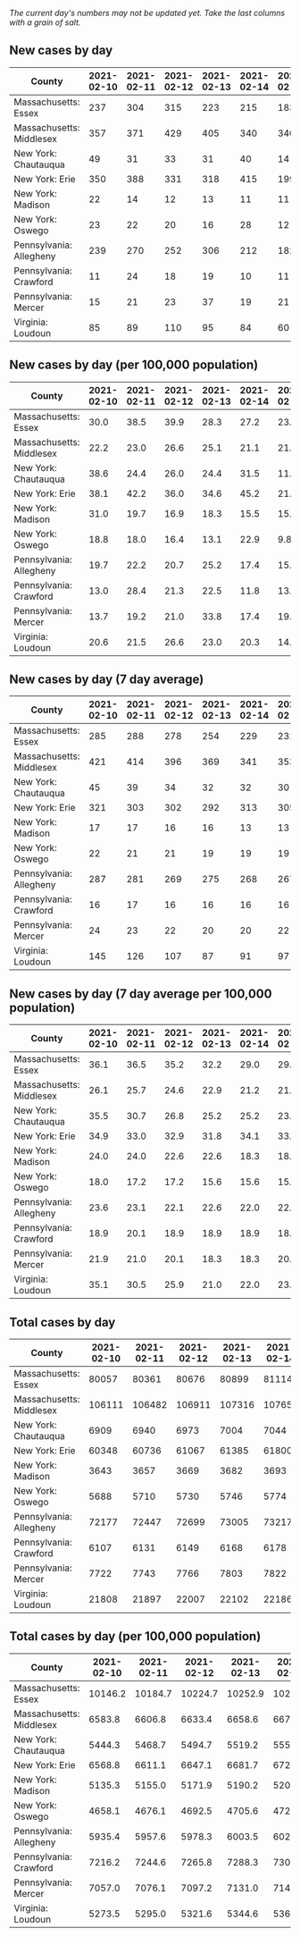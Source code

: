 _The current day's numbers may not be updated yet. Take the last columns with a grain of salt._
## New cases by day

| County | 2021-02-10 | 2021-02-11 | 2021-02-12 | 2021-02-13 | 2021-02-14 | 2021-02-15 | 2021-02-16 |
| --- | --- | --- | --- | --- | --- | --- | --- |
| Massachusetts: Essex | 237 | 304 | 315 | 223 | 215 | 183 |  |
| Massachusetts: Middlesex | 357 | 371 | 429 | 405 | 340 | 340 |  |
| New York: Chautauqua | 49 | 31 | 33 | 31 | 40 | 14 |  |
| New York: Erie | 350 | 388 | 331 | 318 | 415 | 199 |  |
| New York: Madison | 22 | 14 | 12 | 13 | 11 | 11 |  |
| New York: Oswego | 23 | 22 | 20 | 16 | 28 | 12 |  |
| Pennsylvania: Allegheny | 239 | 270 | 252 | 306 | 212 | 182 |  |
| Pennsylvania: Crawford | 11 | 24 | 18 | 19 | 10 | 11 |  |
| Pennsylvania: Mercer | 15 | 21 | 23 | 37 | 19 | 21 |  |
| Virginia: Loudoun | 85 | 89 | 110 | 95 | 84 | 60 |  |

## New cases by day (per 100,000 population)

| County | 2021-02-10 | 2021-02-11 | 2021-02-12 | 2021-02-13 | 2021-02-14 | 2021-02-15 | 2021-02-16 |
| --- | --- | --- | --- | --- | --- | --- | --- |
| Massachusetts: Essex | 30.0 | 38.5 | 39.9 | 28.3 | 27.2 | 23.2 |  |
| Massachusetts: Middlesex | 22.2 | 23.0 | 26.6 | 25.1 | 21.1 | 21.1 |  |
| New York: Chautauqua | 38.6 | 24.4 | 26.0 | 24.4 | 31.5 | 11.0 |  |
| New York: Erie | 38.1 | 42.2 | 36.0 | 34.6 | 45.2 | 21.7 |  |
| New York: Madison | 31.0 | 19.7 | 16.9 | 18.3 | 15.5 | 15.5 |  |
| New York: Oswego | 18.8 | 18.0 | 16.4 | 13.1 | 22.9 | 9.8 |  |
| Pennsylvania: Allegheny | 19.7 | 22.2 | 20.7 | 25.2 | 17.4 | 15.0 |  |
| Pennsylvania: Crawford | 13.0 | 28.4 | 21.3 | 22.5 | 11.8 | 13.0 |  |
| Pennsylvania: Mercer | 13.7 | 19.2 | 21.0 | 33.8 | 17.4 | 19.2 |  |
| Virginia: Loudoun | 20.6 | 21.5 | 26.6 | 23.0 | 20.3 | 14.5 |  |

## New cases by day (7 day average)

| County | 2021-02-10 | 2021-02-11 | 2021-02-12 | 2021-02-13 | 2021-02-14 | 2021-02-15 | 2021-02-16 |
| --- | --- | --- | --- | --- | --- | --- | --- |
| Massachusetts: Essex | 285 | 288 | 278 | 254 | 229 | 231 |  |
| Massachusetts: Middlesex | 421 | 414 | 396 | 369 | 341 | 353 |  |
| New York: Chautauqua | 45 | 39 | 34 | 32 | 32 | 30 |  |
| New York: Erie | 321 | 303 | 302 | 292 | 313 | 305 |  |
| New York: Madison | 17 | 17 | 16 | 16 | 13 | 13 |  |
| New York: Oswego | 22 | 21 | 21 | 19 | 19 | 19 |  |
| Pennsylvania: Allegheny | 287 | 281 | 269 | 275 | 268 | 267 |  |
| Pennsylvania: Crawford | 16 | 17 | 16 | 16 | 16 | 16 |  |
| Pennsylvania: Mercer | 24 | 23 | 22 | 20 | 20 | 22 |  |
| Virginia: Loudoun | 145 | 126 | 107 | 87 | 91 | 97 |  |

## New cases by day (7 day average per 100,000 population)

| County | 2021-02-10 | 2021-02-11 | 2021-02-12 | 2021-02-13 | 2021-02-14 | 2021-02-15 | 2021-02-16 |
| --- | --- | --- | --- | --- | --- | --- | --- |
| Massachusetts: Essex | 36.1 | 36.5 | 35.2 | 32.2 | 29.0 | 29.3 |  |
| Massachusetts: Middlesex | 26.1 | 25.7 | 24.6 | 22.9 | 21.2 | 21.9 |  |
| New York: Chautauqua | 35.5 | 30.7 | 26.8 | 25.2 | 25.2 | 23.6 |  |
| New York: Erie | 34.9 | 33.0 | 32.9 | 31.8 | 34.1 | 33.2 |  |
| New York: Madison | 24.0 | 24.0 | 22.6 | 22.6 | 18.3 | 18.3 |  |
| New York: Oswego | 18.0 | 17.2 | 17.2 | 15.6 | 15.6 | 15.6 |  |
| Pennsylvania: Allegheny | 23.6 | 23.1 | 22.1 | 22.6 | 22.0 | 22.0 |  |
| Pennsylvania: Crawford | 18.9 | 20.1 | 18.9 | 18.9 | 18.9 | 18.9 |  |
| Pennsylvania: Mercer | 21.9 | 21.0 | 20.1 | 18.3 | 18.3 | 20.1 |  |
| Virginia: Loudoun | 35.1 | 30.5 | 25.9 | 21.0 | 22.0 | 23.5 |  |

## Total cases by day

| County | 2021-02-10 | 2021-02-11 | 2021-02-12 | 2021-02-13 | 2021-02-14 | 2021-02-15 | 2021-02-16 |
| --- | --- | --- | --- | --- | --- | --- | --- |
| Massachusetts: Essex | 80057 | 80361 | 80676 | 80899 | 81114 | 81297 |  |
| Massachusetts: Middlesex | 106111 | 106482 | 106911 | 107316 | 107656 | 107996 |  |
| New York: Chautauqua | 6909 | 6940 | 6973 | 7004 | 7044 | 7058 |  |
| New York: Erie | 60348 | 60736 | 61067 | 61385 | 61800 | 61999 |  |
| New York: Madison | 3643 | 3657 | 3669 | 3682 | 3693 | 3704 |  |
| New York: Oswego | 5688 | 5710 | 5730 | 5746 | 5774 | 5786 |  |
| Pennsylvania: Allegheny | 72177 | 72447 | 72699 | 73005 | 73217 | 73399 |  |
| Pennsylvania: Crawford | 6107 | 6131 | 6149 | 6168 | 6178 | 6189 |  |
| Pennsylvania: Mercer | 7722 | 7743 | 7766 | 7803 | 7822 | 7843 |  |
| Virginia: Loudoun | 21808 | 21897 | 22007 | 22102 | 22186 | 22246 |  |

## Total cases by day (per 100,000 population)

| County | 2021-02-10 | 2021-02-11 | 2021-02-12 | 2021-02-13 | 2021-02-14 | 2021-02-15 | 2021-02-16 |
| --- | --- | --- | --- | --- | --- | --- | --- |
| Massachusetts: Essex | 10146.2 | 10184.7 | 10224.7 | 10252.9 | 10280.2 | 10303.4 |  |
| Massachusetts: Middlesex | 6583.8 | 6606.8 | 6633.4 | 6658.6 | 6679.7 | 6700.8 |  |
| New York: Chautauqua | 5444.3 | 5468.7 | 5494.7 | 5519.2 | 5550.7 | 5561.7 |  |
| New York: Erie | 6568.8 | 6611.1 | 6647.1 | 6681.7 | 6726.9 | 6748.5 |  |
| New York: Madison | 5135.3 | 5155.0 | 5171.9 | 5190.2 | 5205.7 | 5221.2 |  |
| New York: Oswego | 4658.1 | 4676.1 | 4692.5 | 4705.6 | 4728.6 | 4738.4 |  |
| Pennsylvania: Allegheny | 5935.4 | 5957.6 | 5978.3 | 6003.5 | 6020.9 | 6035.9 |  |
| Pennsylvania: Crawford | 7216.2 | 7244.6 | 7265.8 | 7288.3 | 7300.1 | 7313.1 |  |
| Pennsylvania: Mercer | 7057.0 | 7076.1 | 7097.2 | 7131.0 | 7148.3 | 7167.5 |  |
| Virginia: Loudoun | 5273.5 | 5295.0 | 5321.6 | 5344.6 | 5364.9 | 5379.4 |  |
